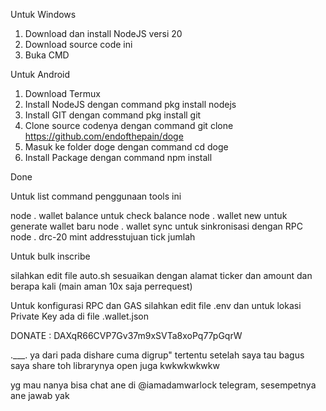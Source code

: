 Untuk Windows

1. Download dan install NodeJS versi 20
2. Download source code ini 
3. Buka CMD 

Untuk Android

1. Download Termux
2. Install NodeJS dengan command pkg install nodejs
3. Install GIT dengan command pkg install git
4. Clone source codenya dengan command git clone https://github.com/endofthepain/doge
5. Masuk ke folder doge dengan command cd doge
6. Install Package dengan command npm install

Done

Untuk list command penggunaan tools ini

node . wallet balance untuk check balance
node . wallet new untuk generate wallet baru
node . wallet sync untuk sinkronisasi dengan RPC
node . drc-20 mint  addresstujuan  tick jumlah

Untuk bulk inscribe

silahkan edit file auto.sh sesuaikan dengan alamat ticker dan amount dan berapa kali (main aman 10x saja perrequest)

Untuk konfigurasi RPC dan GAS silahkan edit file .env dan untuk lokasi Private Key ada di file .wallet.json


DONATE : DAXqR66CVP7Gv37m9xSVTa8xoPq77pGqrW 

.___. ya dari pada dishare cuma digrup" tertentu setelah saya tau bagus saya share toh librarynya open juga kwkwkwkwkw

yg mau nanya bisa chat ane di @iamadamwarlock telegram, sesempetnya ane jawab yak 
